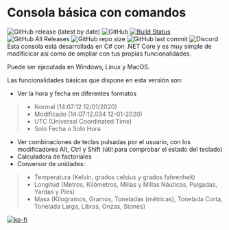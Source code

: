 # Consola básica con comandos
![GitHub release (latest by date)](https://img.shields.io/github/v/release/ZegameusCompanyNetwork/Zetaur?style=plastic)
![GitHub](https://img.shields.io/github/license/ZegameusCompanyNetwork/Zetaur?style=plastic)
[![Build Status](https://travis-ci.com/ZegameusCompanyNetwork/Zetaur.svg?branch=master)](https://travis-ci.com/ZegameusCompanyNetwork/Zetaur)
![GitHub All Releases](https://img.shields.io/github/downloads/ZegameusCompanyNetwork/Zetaur/total?style=plastic)
![GitHub repo size](https://img.shields.io/github/repo-size/ZegameusCompanyNetwork/Zetaur?style=plastic)
![GitHub last commit](https://img.shields.io/github/last-commit/ZegameusCompanyNetwork/Zetaur?style=plastic)
![Discord](https://img.shields.io/discord/306070603469815808?style=plastic)
Esta consola está desarrollada en C# con .NET Core y es muy simple de modificicar así como de ampliar con tus propias funcionalidades.

Puede ser ejecutada en Windows, Linux y MacOS.

Las funcionalidades básicas que dispone en esta versión son:
- Ver la hora y fecha en diferentes formatos
> - Normal (14:07:12 12/01/2020)
> - Modificado (14:07:12.034 12-01-2020)
> - UTC (Universal Coordinated Time)
> - Solo Fecha o Solo Hora
- Ver combinaciones de teclas pulsadas por el usuario, con los modificadores Alt, Ctrl y Shift (útil para comprobar el estado del teclado)
- Calculadora de factoriales
- Conversor de unidades:
> - Temperatura (Kelvin, grados celsius y grados fahrenheit)
> - Longitud (Metros, Kilómetros, Millas y Millas Náuticas, Pulgadas, Yardas y Pies)
> - Masa (Kilogramos, Gramos, Toneladas (métricas), Tonelada Corta, Tonelada Larga, Libras, Onzas, Stones)

[![ko-fi](https://www.ko-fi.com/img/githubbutton_sm.svg)](https://ko-fi.com/Q5Q210SP8)
